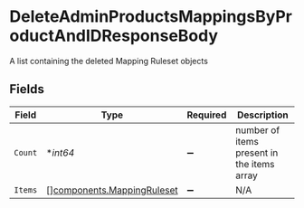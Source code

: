 # DeleteAdminProductsMappingsByProductAndIDResponseBody

A list containing the deleted Mapping Ruleset objects


## Fields

| Field                                                                    | Type                                                                     | Required                                                                 | Description                                                              |
| ------------------------------------------------------------------------ | ------------------------------------------------------------------------ | ------------------------------------------------------------------------ | ------------------------------------------------------------------------ |
| `Count`                                                                  | **int64*                                                                 | :heavy_minus_sign:                                                       | number of items present in the items array                               |
| `Items`                                                                  | [][components.MappingRuleset](../../models/components/mappingruleset.md) | :heavy_minus_sign:                                                       | N/A                                                                      |